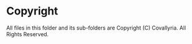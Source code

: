 # Copyright
All files in this folder and its sub-folders are Copyright (C) Covallyria. All Rights Reserved.